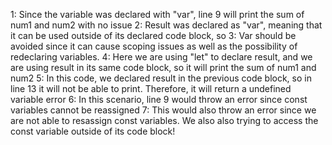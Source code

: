 1: Since the variable was declared with "var", line 9 will print the sum of num1 and num2 with no issue
2: Result was declared as "var", meaning that it can be used outside of its declared code block, so 
3: Var should be avoided since it can cause scoping issues as well as the possibility of redeclaring variables. 
4: Here we are using "let" to declare result, and we are using result in its same code block, so it will print the sum of num1 and num2 
5: In this code, we declared result in the previous code block, so in line 13 it will not be able to print. Therefore, it will return a undefined variable error
6: In this scenario, line 9 would throw an error since const variables cannot be reassigned
7: This would also throw an error since we are not able to resassign const variables. We also also trying to access the const variable outside of its code block! 
